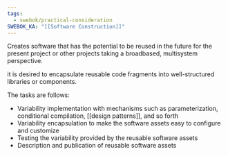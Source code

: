 ```yaml
---
tags:
  - swebok/practical-consideration
SWEBOK_KA: "[[Software Construction]]"
---
```

Creates software that has the potential to be reused in the future for the present project or other projects taking a broadbased, multisystem perspective.

it is desired to encapsulate reusable code fragments into well-structured libraries or components.

The tasks are follows:
- Variability implementation with mechanisms such as parameterization, conditional compilation, [[design patterns]], and so forth
- Variability encapsulation to make the software assets easy to configure and customize
- Testing the variability provided by the reusable software assets
- Description and publication of reusable software assets